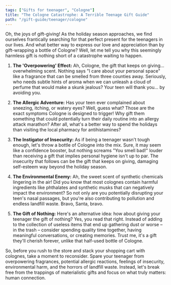 ```yaml
---
tags: ["Gifts for teenager", "Cologne"]
title: "The Cologne Catastrophe: A Terrible Teenage Gift Guide"
path: "/gift-guide/teenager/cologne"
---
```


Oh, the joys of gift-giving! As the holiday season approaches, we find ourselves frantically searching for that perfect present for the teenagers in our lives. And what better way to express our love and appreciation than by gift-wrapping a bottle of Cologne? Well, let me tell you why this seemingly harmless gift is nothing short of a catastrophe waiting to happen.

1. **The 'Overpowering' Effect:** Ah, Cologne, the gift that keeps on giving... overwhelming scent. Nothing says "I care about your personal space" like a fragrance that can be smelled from three counties away. Seriously, who needs subtle hints of aroma when we can unleash a cloud of perfume that would make a skunk jealous? Your teen will thank you… by avoiding you.

2. **The Allergic Adventure:** Has your teen ever complained about sneezing, itching, or watery eyes? Well, guess what? Those are the exact symptoms Cologne is designed to trigger! Why gift them something that could potentially turn their daily routine into an allergy attack marathon? After all, what's a better way to spend the holidays than visiting the local pharmacy for antihistamines?

3. **The Instigator of Insecurity:** As if being a teenager wasn't tough enough, let's throw a bottle of Cologne into the mix. Sure, it may seem like a confidence booster, but nothing screams "You smell bad!" louder than receiving a gift that implies personal hygiene isn't up to par. The insecurity that follows can be the gift that keeps on giving, damaging self-esteem way beyond the holiday season.

4. **The Environmental Enemy:** Ah, the sweet scent of synthetic chemicals lingering in the air! Did you know that most colognes contain harmful ingredients like phthalates and synthetic musks that can negatively impact the environment? So not only are you potentially disrupting your teen's nasal passages, but you're also contributing to pollution and endless landfill waste. Bravo, Santa, bravo.

5. **The Gift of Nothing:** Here's an alternative idea: how about giving your teenager the gift of nothing? Yes, you read that right. Instead of adding to the collection of useless items that end up gathering dust or worse – in the trash – consider spending quality time together, having meaningful conversations, or creating memories. Trust me, it's a gift they'll cherish forever, unlike that half-used bottle of Cologne.

So, before you rush to the store and stack your shopping cart with colognes, take a moment to reconsider. Spare your teenager from overpowering fragrances, potential allergic reactions, feelings of insecurity, environmental harm, and the horrors of landfill waste. Instead, let's break free from the trappings of materialistic gifts and focus on what truly matters: human connection.